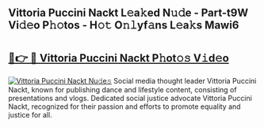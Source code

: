 ## Vittoria Puccini Nackt L𝚎a𝚔ed N𝚞𝚍e - Part-t9W Vi𝚍𝚎o P𝚑𝚘tos - H𝚘𝚝 O𝚗𝚕yf𝚊ns L𝚎a𝚔s Mawi6

# <h2><a href="http://kf9nf4g.oniu.top/?m=Vittoria+Puccini+Nackt">🔗👉 🔴 Vittoria Puccini Nackt P𝚑ot𝚘𝚜 V𝚒d𝚎o</a></h2>

[![Vittoria Puccini Nackt Nu𝚍e𝚜](https://i.imgur.com/0qMVB7G.gif)](http://kf9nf4g.oniu.top/?m=Vittoria+Puccini+Nackt)
Social media thought leader Vittoria Puccini Nackt, known for publishing dance and lifestyle content, consisting of presentations and vlogs. Dedicated social justice advocate Vittoria Puccini Nackt, recognized for their passion and efforts to promote equality and justice for all.  

